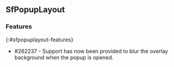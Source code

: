 ## SfPopupLayout

### Features
{:#sfpopuplayout-features}

* \#262237 - Support has now been provided to blur the overlay background when the popup is opened.